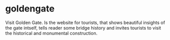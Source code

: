 # goldengate
Visit Golden Gate. Is the website for tourists, that shows beautiful insights of the gate intself, tells reader some bridge history and invites tourists to visit the historical and monumental construction.
